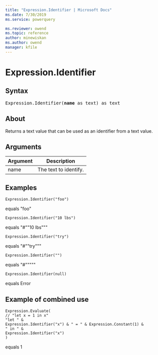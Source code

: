 ```yaml
---
title: "Expression.Identifier | Microsoft Docs"
ms.date: 7/30/2019
ms.service: powerquery

ms.reviewer: owend
ms.topic: reference
author: minewiskan
ms.author: owend
manager: kfile
---
```

# Expression.Identifier

## Syntax

<pre>
Expression.Identifier(<b>name</b> as text) as text
</pre>
  
## About  
Returns a text value that can be used as an identifier from a text value.  
  

## Arguments  
  
|Argument|Description|  
|------------|---------------|  
|name|The text to identify.|  
  
## Examples  

```powerquery-m
Expression.Identifier("foo") 
```  
equals "foo" 
 
```powerquery-m
Expression.Identifier("10 lbs")  
```  
equals "#""10 lbs""" 

```powerquery-m
Expression.Identifier("try")
``` 
equals "#""try"""  
  
```powerquery-m
Expression.Identifier("")
```  
equals "#"""""   

```powerquery-m
Expression.Identifier(null) 
```  
equals Error  

## Example of combined use  
  
```powerquery-m
Expression.Evaluate(  
// "let x = 1 in x"  
"let " &  
Expression.Identifier("x") & " = " & Expression.Constant(1) &  
" in " &  
Expression.Identifier("x")  
)   
```  
equals 1